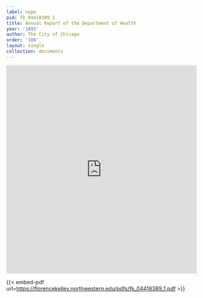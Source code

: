 ```yaml
---
label: nope
pid: fk_04418389_1
title: Annual Report of the Department of Health
year: '1893'
author: The City of Chicago
order: '108'
layout: single
collection: documents
---
```

<iframe src="https://northwestern.app.box.com/embed/s/dbisj0sgmarf0tz1sqfl9q2o8rloa9zk?sortColumn=date&view=list" width="100%" height="550" frameborder="0" allowfullscreen webkitallowfullscreen msallowfullscreen></iframe>


{{< embed-pdf url=https://florencekelley.northwestern.edu/pdfs/fk_04418389_1.pdf >}}